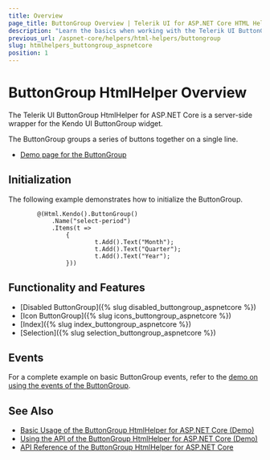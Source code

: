 ```yaml
---
title: Overview
page_title: ButtonGroup Overview | Telerik UI for ASP.NET Core HTML Helpers
description: "Learn the basics when working with the Telerik UI ButtonGroup HtmlHelper for ASP.NET Core (MVC 6 or ASP.NET Core MVC)."
previous_url: /aspnet-core/helpers/html-helpers/buttongroup
slug: htmlhelpers_buttongroup_aspnetcore
position: 1
---
```


# ButtonGroup HtmlHelper Overview

The Telerik UI ButtonGroup HtmlHelper for ASP.NET Core is a server-side wrapper for the Kendo UI ButtonGroup widget.

The ButtonGroup groups a series of buttons together on a single line.

* [Demo page for the ButtonGroup](https://demos.telerik.com/aspnet-core/buttongroup/index)

## Initialization

The following example demonstrates how to initialize the ButtonGroup.

```
        @(Html.Kendo().ButtonGroup()
            .Name("select-period")
            .Items(t =>
                {
                        t.Add().Text("Month");
                        t.Add().Text("Quarter");
                        t.Add().Text("Year");
                }))
```

## Functionality and Features

* [Disabled ButtonGroup]({% slug disabled_buttongroup_aspnetcore %})
* [Icon ButtonGroup]({% slug icons_buttongroup_aspnetcore %})
* [Index]({% slug index_buttongroup_aspnetcore %})
* [Selection]({% slug selection_buttongroup_aspnetcore %})

## Events

For a complete example on basic ButtonGroup events, refer to the [demo on using the events of the ButtonGroup](https://demos.telerik.com/aspnet-core/buttongroup/events).

## See Also

* [Basic Usage of the ButtonGroup HtmlHelper for ASP.NET Core (Demo)](https://demos.telerik.com/aspnet-core/buttongroup)
* [Using the API of the ButtonGroup HtmlHelper for ASP.NET Core (Demo)](https://demos.telerik.com/aspnet-core/buttongroup/api)
* [API Reference of the ButtonGroup HtmlHelper for ASP.NET Core](/api/buttongroup)
